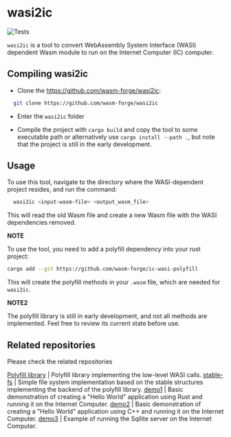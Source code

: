 

# wasi2ic

![Tests](https://github.com/wasm-forge/wasi2ic/actions/workflows/rust.yml/badge.svg?event=push)


`wasi2ic` is a tool to convert WebAssembly System Interface (WASI) dependent Wasm module to run on the Internet Computer (IC) computer.


## Compiling wasi2ic

* Clone the https://github.com/wasm-forge/wasi2ic: 
```bash
  git clone https://github.com/wasm-forge/wasi2ic
```

* Enter the `wasi2ic` folder

* Compile the project with `cargo build` and copy the tool to some executable path or alternatively use `cargo install --path .`, but note that the project is still in the early development.


## Usage

To use this tool, navigate to the directory where the WASI-dependent project resides, and run the command:

```bash
  wasi2ic <input-wasm-file> <output_wasm_file>
```

This will read the old Wasm file and create a new Wasm file with the WASI dependencies removed.

**NOTE**

To use the tool, you need to add a polyfill dependency into your rust project:
```bash
cargo add --git https://github.com/wasm-forge/ic-wasi-polyfill
```

This will create the polyfill methods in your `.wasm` file, which are needed for `wasi2ic`.

**NOTE2**

The polyfill library is still in early development, and not all methods are implemented. Feel free to review its current state before use.


## Related repositories

Please check the related repositories

[Polyfill library](../ic-wasi-polyfill) | Polyfill library implementing the low-level WASI calls.
[stable-fs](../ic-wasi-polyfill) | Simple file system implementation based on the stable structures implementing the backend of the polyfill library.
[demo1](../demo1) | Basic demonstration of creating a "Hello World" application using Rust and running it on the Internet Computer.
[demo2](../demo2) | Basic demonstration of creating a "Hello World" application using C++ and running it on the Internet Computer.
[demo3](../demo3) | Example of running the Sqllite server on the Internet Computer.
